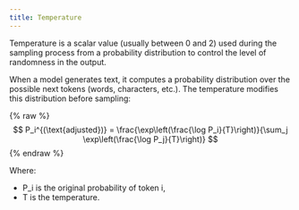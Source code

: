 ```yaml
---
title: Temperature
---
```

Temperature is a scalar value (usually between 0 and 2) used during the sampling process from a probability distribution to control the level of randomness in the output.

When a model generates text, it computes a probability distribution over the possible next tokens (words, characters, etc.). The temperature modifies this distribution before sampling:

{% raw %}
$$
P_i^{(\text{adjusted})} = \frac{\exp\left(\frac{\log P_i}{T}\right)}{\sum_j \exp\left(\frac{\log P_j}{T}\right)}
$$
{% endraw %}

Where:
- P_i is the original probability of token i,
- T is the temperature.


